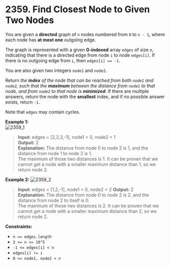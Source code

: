 # 2359. Find Closest Node to Given Two Nodes

You are given a **directed** graph of `n` nodes numbered from `0` to `n - 1`, where each node has **at most one** outgoing edge.

The graph is represented with a given **0-indexed** array `edges` of size `n`, indicating that there is a directed edge from node `i` to node `edges[i]`. 
If there is no outgoing edge from `i`, then `edges[i] == -1`.

You are also given two integers `node1` and `node2`.

Return _the **index** of the node that can be reached from both `node1` and `node2`, such that the **maximum** between the distance from `node1` to that node, and from `node2` to that node is **minimized**_. 
If there are multiple answers, return the node with the **smallest** index, and if no possible answer exists, return `-1`.

Note that `edges` may contain cycles.

**Example 1:**  
![2359_1](https://assets.leetcode.com/uploads/2022/06/07/graph4drawio-2.png)
> **Input:** edges = [2,2,3,-1], node1 = 0, node2 = 1  
> **Output:** 2  
> **Explanation:** The distance from node 0 to node 2 is 1, and the distance from node 1 to node 2 is 1.  
> The maximum of those two distances is 1. It can be proven that we cannot get a node with a smaller maximum distance than 1, so we return node 2.

**Example 2:**
![2359_2](https://assets.leetcode.com/uploads/2022/06/07/graph4drawio-4.png)
> **Input:** edges = [1,2,-1], node1 = 0, node2 = 2 
> **Output:** 2  
> **Explanation:** The distance from node 0 to node 2 is 2, and the distance from node 2 to itself is 0.  
> The maximum of those two distances is 2. It can be proven that we cannot get a node with a smaller maximum distance than 2, so we return node 2.

**Constraints:**
* `n == edges.length`
* `2 <= n <= 10^5`
* `-1 <= edges[i] < n`
* `edges[i] != i`
* `0 <= node1, node2 < n`
